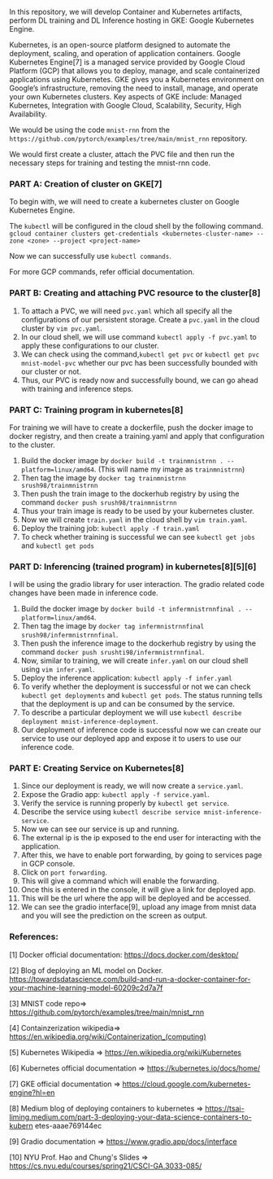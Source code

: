 In this repository, we will develop Container and Kubernetes artifacts, perform DL training and DL Inference hosting in GKE: Google Kubernetes Engine.

Kubernetes, is an open-source platform designed to automate the deployment, scaling, and operation of application containers. Google Kubernetes Engine[7] is a managed service provided by Google Cloud Platform (GCP) that allows you to deploy, manage, and scale containerized applications using Kubernetes. GKE gives you a Kubernetes environment on Google’s infrastructure, removing the need to install, manage, and operate your own Kubernetes clusters. Key aspects of GKE include:
Managed Kubernetes, Integration with Google Cloud, Scalability, Security, High Availability.

We would be using the code `mnist-rnn` from the `https://github.com/pytorch/examples/tree/main/mnist_rnn` repository.

We would first create a cluster, attach the PVC file and then run the necessary steps for training and testing the mnist-rnn code.

### PART A: Creation of cluster on GKE[7]
To begin with, we will need to create a kubernetes cluster on Google Kubernetes Engine.

The `kubectl` will be configured in the cloud shell by the following command.
`gcloud container clusters get-credentials <kubernetes-cluster-name>
--zone <zone> --project <project-name>`

Now we can successfully use `kubectl commands`.

For more GCP commands, refer official documentation.

### PART B: Creating and attaching PVC resource to the cluster[8]

1. To attach a PVC, we will need `pvc.yaml` which all specify all the configurations of our persistent storage. Create a `pvc.yaml` in the cloud cluster by `vim pvc.yaml`.
2. In our cloud shell, we will use command `kubectl apply -f pvc.yaml` to apply these configurations to our cluster.
3. We can check using the command,`kubectl get pvc` or `kubectl get pvc mnist-model-pvc` whether our pvc has been successfully bounded with our cluster or not.
4. Thus, our PVC is ready now and successfully bound, we can go ahead with training and inference steps.

### PART C: Training program in kubernetes[8]
For training we will have to create a dockerfile, push the docker image to docker registry, and then create a training.yaml and apply that configuration to the cluster.

1. Build the docker image by `docker build -t trainmnistrnn . --platform=linux/amd64`. (This will name my image as `trainmnistrnn`)
2. Then tag the image by `docker tag trainmnistrnn srush98/trainmnistrnn`
3. Then push the train image to the dockerhub registry by using the command `docker push srush98/trainmnistrnn`
4. Thus your train image is ready to be used by your kubernetes cluster. 
5. Now we will create `train.yaml` in the cloud shell by `vim train.yaml`.
6. Deploy the training job: `kubectl apply -f train.yaml`
7. To check whether training is successful we can see `kubectl get jobs` and `kubectl get
pods`

### PART D: Inferencing (trained program) in kubernetes[8][5][6]
I will be using the gradio library for user interaction. The gradio related code changes have been made in inference code.

1. Build the docker image by `docker build -t infermnistrnnfinal . --platform=linux/amd64`.
2. Then tag the image by `docker tag infermnistrnnfinal srush98/infermnistrnnfinal`.
3. Then push the inference image to the dockerhub registry by using the command
`docker push srushti98/infermnistrnnfinal`.
4. Now, similar to training, we will create `infer.yaml` on our cloud shell using `vim infer.yaml`.
5. Deploy the inference application: `kubectl apply -f infer.yaml`
6. To verify whether the deployment is successful or not we can check `kubectl get deployments` and `kubectl get pods`. The status running tells that the deployment is up and can be consumed by the service.
7. To describe a particular deployment we will use `kubectl describe deployment mnist-inference-deployment`.
8. Our deployment of inference code is successful now we can create our service to use our deployed app and expose it to users to use our inference code.

### PART E: Creating Service on Kubernetes[8]

1. Since our deployment is ready, we will now create a `service.yaml`.
2. Expose the Gradio app: `kubectl apply -f service.yaml`.
3. Verify the service is running properly by `kubectl get service`.
4. Describe the service using `kubectl describe service mnist-inference-service`.
5. Now we can see our service is up and running.
6. The external ip is the ip exposed to the end user for interacting with the application.
7. After this, we have to enable port forwarding, by going to services page in GCP console.
8. Click on `port forwarding`.
9. This will give a command which will enable the forwarding.
10. Once this is entered in the console, it will give a link for deployed app.
11. This will be the url where the app will be deployed and be accessed.
12. We can see the gradio interface[9], upload any image from mnist data and you will see the prediction on the screen as output.

### References:

[1] Docker official documentation: https://docs.docker.com/desktop/

[2] Blog of deploying an ML model on Docker.
https://towardsdatascience.com/build-and-run-a-docker-container-for-your-machine-learning-model-60209c2d7a7f

[3] MNIST code repo=>
https://github.com/pytorch/examples/tree/main/mnist_rnn

[4] Containzerization wikipedia=>
https://en.wikipedia.org/wiki/Containerization_(computing)

[5] Kubernetes Wikipedia => https://en.wikipedia.org/wiki/Kubernetes

[6] Kubernetes official documentation => https://kubernetes.io/docs/home/

[7] GKE official documentation => https://cloud.google.com/kubernetes-engine?hl=en

[8] Medium blog of deploying containers to kubernetes =>
https://tsai-liming.medium.com/part-3-deploying-your-data-science-containers-to-kubern etes-aaae769144ec

[9] Gradio documentation => https://www.gradio.app/docs/interface

[10] NYU Prof. Hao and Chung's Slides => https://cs.nyu.edu/courses/spring21/CSCI-GA.3033-085/